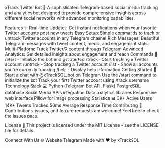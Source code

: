 xTrack Twitter Bot 🤖
A sophisticated Telegram-based social media tracking and analytics bot designed to provide comprehensive insights across different social networks with advanced monitoring capabilities.

Features ✨
Real-time Updates: Get instant notifications when your favorite Twitter accounts post new tweets
Easy Setup: Simple commands to track or untrack Twitter accounts in any Telegram channel
Rich Messages: Beautiful Telegram messages with tweet content, media, and engagement stats
Multi-Platform: Track Twitter/X content through Telegram
Advanced Analytics: Get detailed insights about engagement and reach
Commands 🎯
/start - Initialize the bot and get started
/track <username> - Start tracking a Twitter account
/untrack <username> - Stop tracking a Twitter account
/list - Show all accounts you're currently tracking
/help - Display help information
Getting Started 🚀
Start a chat with @xTrackSOL_bot on Telegram
Use the /start command to initialize the bot
Track your first Twitter account using /track username
Technology Stack 💻
Python (Telegram Bot API, Flask)
PostgreSQL database
Social Media APIs integration
Data analytics libraries
Responsive web interface
Pillow for image processing
Statistics 📊
3K+ Active Users
14K+ Tweets Tracked
50ms Average Response Time
Contributing 🤝
Contributions, issues, and feature requests are welcome! Feel free to check the issues page.

License 📝
This project is licensed under the MIT License - see the LICENSE file for details.

Connect With Us 🌐
Website
Telegram
Made with ❤️ by xTrackSOL
